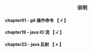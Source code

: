 <h3 style="text-align: center">说明</h3>

#### chapter01 - git 操作命令    【 √ 】
#### chapter19 - java IO 流     【 √ 】
#### chapter23 - java 反射      【 × 】
